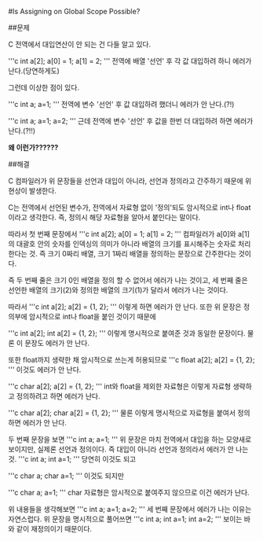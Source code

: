 #Is Assigning on Global Scope Possible?

##문제

C 전역에서 대입연산이 안 되는 건 다들 알고 있다.

'''c
int a[2];
a[0] = 1;
a[1] = 2;
'''
전역에 배열 '선언' 후 각 값 대입하려 하니 에러가 난다.(당연하게도)







그런데 이상한 점이 있다.

'''c
int a;
a=1;
'''
전역에 변수 '선언' 후 값 대입하려 했더니 에러가 안 난다.(?!)

'''c
int a;
a=1;
a=2;
'''
근데 전역에 변수 '선언' 후 값을 한번 더 대입하려 하면 에러가 난다.(?!!)





**왜 이런가??????**





##해결

C 컴파일러가 위 문장들을 선언과 대입이 아니라, 선언과 정의라고 간주하기 때문에 위 현상이 발생한다.



C는 전역에서 선언된 변수가, 전역에서 자료형 없이 '정의'되도 암시적으로 int나 float이라고 생각한다. 즉, 정의시 해당 자료형을 알아서 붙인다는 말이다.



따라서 첫 번째 문장에서
'''c
int a[2];
a[0] = 1;
a[1] = 2;
'''
컴파일러가 a[0]와 a[1]의 대괄호 안의 숫자를 인덱싱의 의미가 아니라 배열의 크기를 표시해주는 숫자로 처리 한다는 것. 즉 크기 0짜리 배열, 크기 1짜리 배열을 정의하는 문장으로 간주한다는 것이다.



즉 두 번째 줄은 크기 0인 배열을 정의 할 수 없어서 에러가 나는 것이고, 세 번째 줄은 선언한 배열의 크기(2)와 정의한 배열의 크기(1)가 달라서 에러가 나는 것이다. 



따라서
'''c
int a[2];
a[2] = {1, 2};
'''
이렇게 하면 에러가 안 난다. 또한 위 문장은 정의부에 암시적으로 int나 float을 붙인 것이기 때문에

'''c
int a[2];
int a[2] = {1, 2};
'''
이렇게 명시적으로 붙여준 것과 동일한 문장이다. 물론 이 문장도 에러가 안 난다.



또한 float까지 생략한 채 암시적으로 쓰는게 허용되므로
'''c
float a[2];
a[2] = {1, 2};
'''
이것도 에러가 안 난다.



'''c
char a[2];
a[2] = {1, 2};
'''
int와 float을 제외한 자료형은 이렇게 자료형 생략하고 정의하려고 하면 에러가 난다.

'''c
char a[2];
char a[2] = {1, 2};
'''
물론 이렇게 명시적으로 자료형을 붙여서 정의하면 에러가 안 난다.


두 번째 문장을 보면
'''c
int a;
a=1;
'''
위 문장은 마치 전역에서 대입을 하는 모양새로 보이지만, 실제론 선언과 정의이다. 즉 대입이 아니라 선언과 정의라서 에러가 안 나는 것.
'''c
int a;
int a=1;
'''
당연히 이것도 되고



'''c
char a;
char a=1;
'''
이것도 되지만



'''c
char a;
a=1;
'''
char 자료형은 암시적으로 붙여주지 않으므로 이건 에러가 난다.



위 내용들을 생각해보면
'''c
int a;
a=1;
a=2;
'''
세 번째 문장에서 에러가 나는 이유는 자연스럽다. 위 문장을 명시적으로 풀어쓰면
'''c
int a;
int a=1;
int a=2;
'''
보이는 바와 같이 재정의이기 때문이다.
